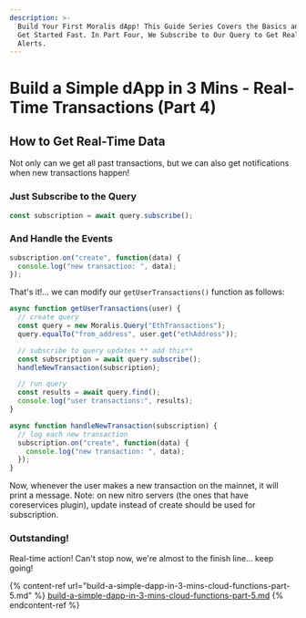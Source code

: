 ```yaml
---
description: >-
  Build Your First Moralis dApp! This Guide Series Covers the Basics and How to
  Get Started Fast. In Part Four, We Subscribe to Our Query to Get Real-Time
  Alerts.
---
```


# Build a Simple dApp in 3 Mins - Real-Time Transactions (Part 4)

## How to Get Real-Time Data

Not only can we get all past transactions, but we can also get notifications when new transactions happen!

### Just Subscribe to the Query

```javascript
const subscription = await query.subscribe();
```

### And Handle the Events

```javascript
subscription.on("create", function(data) {
  console.log("new transaction: ", data);
});
```

That's it!... we can modify our `getUserTransactions()`  function as follows:

```javascript
async function getUserTransactions(user) {
  // create query
  const query = new Moralis.Query("EthTransactions");
  query.equalTo("from_address", user.get("ethAddress"));

  // subscribe to query updates ** add this**
  const subscription = await query.subscribe();
  handleNewTransaction(subscription);

  // run query
  const results = await query.find();
  console.log("user transactions:", results);
}

async function handleNewTransaction(subscription) {
  // log each new transaction
  subscription.on("create", function(data) {
    console.log("new transaction: ", data);
  });
}
```

Now, whenever the user makes a new transaction on the mainnet, it will print a message.
Note: on new nitro servers (the ones that have coreservices plugin), update instead of create should be used for subscription.

### Outstanding!

Real-time action! Can't stop now, we're almost to the finish line... keep going!

{% content-ref url="build-a-simple-dapp-in-3-mins-cloud-functions-part-5.md" %}
[build-a-simple-dapp-in-3-mins-cloud-functions-part-5.md](build-a-simple-dapp-in-3-mins-cloud-functions-part-5.md)
{% endcontent-ref %}

